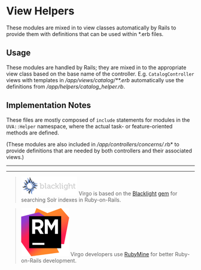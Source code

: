 <!-- app/helpers/README.md -->

# View Helpers

These modules are mixed in to view classes automatically by Rails to provide
them with definitions that can be used within *.erb files.

## Usage

These modules are handled by Rails; they are mixed in to the appropriate view
class based on the base name of the controller.  E.g.  `CatalogController`
views with templates in */app/views/catalog/\*\*.erb* automatically use
the definitions from */app/helpers/catalog_helper.rb*.

## Implementation Notes

These files are mostly composed of `include` statements for modules in the
`UVA::Helper` namespace, where the actual task- or feature-oriented methods
are defined.

(These modules are also included in */app/controllers/concerns/*.rb* to provide
definitions that are needed by both controllers and their associated views.)

---
---

> [![Blacklight][bl_img]][bl_url]
> Virgo is based on the [Blacklight][bl_url] [gem][bl_gem] for searching Solr indexes in Ruby-on-Rails.

> [![RubyMine][rm_img]][rm_url]
> Virgo developers use [RubyMine][rm_url] for better Ruby-on-Rails development.

<!---------------------------------------------------------------------------->
<!-- Other link references:
REF ---------- LINK -------------------------- TOOLTIP ----------------------->
[version_url]: https://github.com/uvalib/virgo
[version_img]: https://badge.fury.io/gh/uvalib%2virgo.png
[status_url]:  https://travis-ci.org/uvalib/virgo
[status_img]:  https://api.travis-ci.org/uvalib/virgo.svg?branch=develop
[bl_img]:      ../../lib/doc/images/blacklight_logo.png
[bl_url]:      http://projectblacklight.org
[bl_gem]:      https://rubygems.org/gems/blacklight
[rm_img]:      ../../lib/doc/images/icon_RubyMine.png
[rm_url]:      https://www.jetbrains.com/ruby

<!-- vi: set filetype=markdown: set wrap: -->

